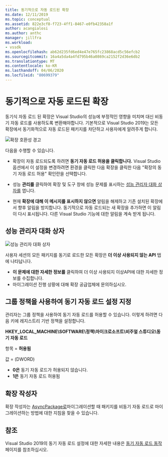 ```yaml
---
title: 동기적으로 자동 로드된 확장
ms.date: 12/11/2019
ms.topic: conceptual
ms.assetid: 822e3cf8-f723-4ff1-8467-e0fb42358a1f
author: acangialosi
ms.author: anthc
manager: jillfra
ms.workload:
- vssdk
ms.openlocfilehash: ab62d235fd6ed4e47e765fc23868acd5c56efcb2
ms.sourcegitcommit: 16a4a5da4a4fd795b46a0869ca2152f2d36e6db2
ms.translationtype: MT
ms.contentlocale: ko-KR
ms.lasthandoff: 04/06/2020
ms.locfileid: "80699379"
---
```

# <a name="synchronously-autoloaded-extensions"></a>동기적으로 자동 로드된 확장

동기식 자동 로드 된 확장은 Visual Studio의 성능에 부정적인 영향을 미치며 대신 비동기 자동 로드를 사용하도록 변환해야합니다. 기본적으로 Visual Studio 2019는 모든 확장에서 동기화적으로 자동 로드된 패키지를 차단하고 사용자에게 알려주게 합니다.

![확장 호환성 경고](media/extension-compatibility-warning-16-1.png.png)

다음을 수행할 수 있습니다.

- 확장이 자동 로드되도록 하려면 **동기 자동 로드 허용을 클릭합니다.** Visual Studio 옵션에서 이 설정을 변경하려면 환경을 클릭한 다음 확장을 클릭한 다음 "확장의 동기 자동 로드 허용" 확인란을 선택합니다. 

- 성능 **관리를** 클릭하여 확장 및 도구 창에 성능 문제를 표시하는 [성능 관리자 대화 상자를](#performance-manager-dialog) 엽니다.

- 현재 **확장에 대해 이 메시지를 표시하지 않으면** 알림을 해제하고 기존 설치된 확장에서 향후 알림을 방지합니다. 동기적으로 자동 로드되는 새 확장을 추가하면 이 알림이 다시 표시됩니다. 다른 Visual Studio 기능에 대한 알림을 계속 받게 됩니다.

## <a name="performance-manager-dialog"></a>성능 관리자 대화 상자

![성능 관리자 대화 상자](media/performance-manager.png)

사용자 세션의 모든 패키지를 동기로 로드한 모든 확장은 **더 이상 사용되지 않는 API** 탭에 나타납니다.

* **이 문제에 대한 자세한 정보를** 클릭하여 더 이상 사용되지 이상API에 대한 자세한 정보를 수집합니다.
* 마이그레이션 진행 상황에 대해 확장 공급업체에 문의하십시오.

## <a name="specify-synchronous-autoload-settings-using-group-policy"></a>그룹 정책을 사용하여 동기 자동 로드 설정 지정

관리자는 그룹 정책을 사용하여 동기 자동 로드를 허용할 수 있습니다. 이렇게 하려면 다음 키에 레지스트리 기반 정책을 설정합니다.

**HKEY_LOCAL_MACHINE\SOFTWARE\정책\마이크로소프트\비주얼 스튜디오\동기 자동 로드**

항목 = **허용됨**

값 = (DWORD)
* **0은** 동기 자동 로드가 허용되지 않습니다.
* **1은** 동기 자동 로드 허용됨

## <a name="extension-authors"></a>확장 작성자
확장 작성자는 [AsyncPackage로](https://github.com/Microsoft/VSSDK-Extensibility-Samples/tree/master/AsyncPackageMigration)마이그레이션할 때 패키지를 비동기 자동 로드로 마이그레이션하는 방법에 대한 지침을 찾을 수 있습니다.

## <a name="see-also"></a>참조
Visual Studio 2019의 동기 자동 로드 설정에 대한 자세한 내용은 [동기 자동 로드 동작](https://devblogs.microsoft.com/visualstudio/updates-to-synchronous-autoload-of-extensions-in-visual-studio-2019/) 페이지를 참조하십시오.
